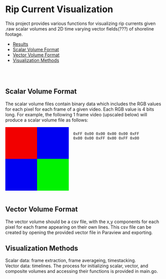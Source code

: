 # Rip Current Visualization

This project provides various functions for visualizing rip currents given .raw scalar volumes and 2D time varying vector fields(???) of shoreline footage.

 - [Results](#results)
 - [Scalar Volume Format](#scalar-volume-format)
 - [Vector Volume Format](#vector-volume-format)
 - [Visualization Methods](#visualization-methods)

<br><br>

## Scalar Volume Format
The scalar volume files contain binary data which includes the RGB values for each pixel for each frame of a given video. Each RGB value is 4 bits long. For example, the following 1 frame video (upscaled below) will produce a scalar volume file as follows:

<div class="column">
   <img src="data:image/png;base64,iVBORw0KGgoAAAANSUhEUgAAAAIAAAACCAYAAABytg0kAAAAGElEQVQYV2P8z8Dwn5HhPwMjA8P//yAmADgEBf/+zQusAAAAAElFTkSuQmCC" />

   ```
   0xFF 0x00 0x00 0x00 0x00 0xFF
   0x00 0x00 0xFF 0x00 0xFF 0x00
   ```
</div>

<br>

## Vector Volume Format
The vector volume should be a csv file, with the x,y components for each pixel for each frame appearing on their own lines. This csv file can be created by opening the provided vector file in Paraview and exporting.

## Visualization Methods
Scalar data: frame extraction, frame averageing, timestacking.<br>
Vector data: timelines.
The process for initializing scalar, vector, and composite volumes and accessing their functions is provided in main.go.



<style>
   .column {
      display: flex;
      flex-direction: row;
      gap: 1em;
   }

   img {
      width: 200px;
      image-rendering: pixelated;
      filter: brightness(0.95);
   }
</style>